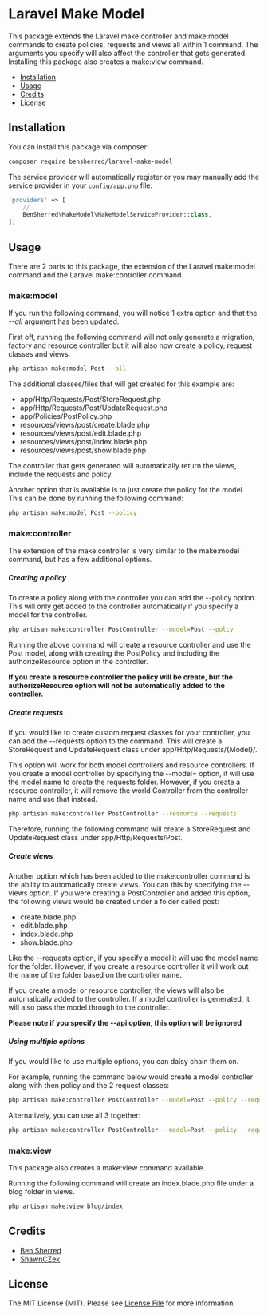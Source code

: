 # Laravel Make Model

This package extends the Laravel make:controller and make:model commands to
create policies, requests and views all within 1 command. The arguments you
specify will also affect the controller that gets generated. Installing
this package also creates a make:view command.

* [Installation](#installation)
* [Usage](#usage)
* [Credits](#credits)
* [License](#license)

## Installation
You can install this package via composer:

``` bash
composer require bensherred/laravel-make-model
```

The service provider will automatically register or you may manually add the
service provider in your ```config/app.php``` file:

``` php
'providers' => [
    // ...
    BenSherred\MakeModel\MakeModelServiceProvider::class,
];
```

## Usage
There are 2 parts to this package, the extension of the Laravel make:model
command and the Laravel make:controller command.

### make:model
If you run the following command, you will notice 1 extra option and that
the *--all* argument has been updated.

First off, running the following command will not only generate a migration,
factory and resource controller but it will also now create a policy, request
classes and views.

``` bash
php artisan make:model Post --all
```

The additional classes/files that will get created for this example are:

* app/Http/Requests/Post/StoreRequest.php
* app/Http/Requests/Post/UpdateRequest.php
* app/Policies/PostPolicy.php
* resources/views/post/create.blade.php
* resources/views/post/edit.blade.php
* resources/views/post/index.blade.php
* resources/views/post/show.blade.php

The controller that gets generated will automatically return the views,
include the requests and policy.

Another option that is available is to just create the policy for the model.
This can be done by running the following command:

``` bash
php artisan make:model Post --policy
```

### make:controller
The extension of the make:controller is very similar to the make:model
command, but has a few additional options.

##### Creating a policy
To create a policy along with the controller you can add the --policy option.
This will only get added to the controller automatically if you specify a
model for the controller.

``` bash
php artisan make:controller PostController --model=Post --polcy
``` 

Running the above command will create a resource controller and use the Post
model, along with creating the PostPolicy and including the authorizeResource
option in the controller.

**If you create a resource controller the policy will be create, but the
authorizeResource option will not be automatically added to the controller.**

##### Create requests
If you would like to create custom request classes for your controller, you
can add the --requests option to the command. This will create a StoreRequest
and UpdateRequest class under app/Http/Requests/{Model}/.

This option will work for both model controllers and resource controllers. If
you create a model controller by specifying the --model= option, it will use
the model name to create the requests folder. However, if you create a resource
controller, it will remove the world Controller from the controller name and
use that instead.

``` bash
php artisan make:controller PostController --resource --requests
```

Therefore, running the following command will create a StoreRequest and
UpdateRequest class under app/Http/Requests/Post.

##### Create views
Another option which has been added to the make:controller command is the
ability to automatically create views. You can this by specifying the --views
option. If you were creating a PostController and added this option, the
following views would be created under a folder called post:

* create.blade.php
* edit.blade.php
* index.blade.php
* show.blade.php

Like the --requests option, if you specify a model it will use the model name
for the folder. However, if you create a resource controller it will work
out the name of the folder based on the controller name.

If you create a model or resource controller, the views will also be
automatically added to the controller. If a model controller is generated, it
will also pass the model through to the controller.

**Please note if you specify the --api option, this option will be ignored**

##### Using multiple options
If you would like to use multiple options, you can daisy chain them on.

For example, running the command below would create a model controller along
with then policy and the 2 request classes:

``` bash
php artisan make:controller PostController --model=Post --policy --requests
``` 

Alternatively, you can use all 3 together:

``` bash
php artisan make:controller PostController --model=Post --policy --requests --views
``` 

### make:view
This package also creates a make:view command available.

Running the following command will create an index.blade.php file under a
blog folder in views.

``` bash
php artisan make:view blog/index
```

## Credits
- [Ben Sherred](https://github.com/bensherred)
- [ShawnCZek](https://github.com/shawnczek)

## License
The MIT License (MIT). Please see [License File](LICENSE.md) for more information.
